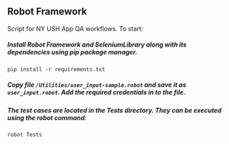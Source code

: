 ## Robot Framework
Script for NY USH App QA workflows. To start:

##### Install Robot Framework and SeleniumLibrary along with its dependencies using pip package manager. 
```
pip install -r requirements.txt
```
##### Copy file  ```/Utilities/user_input-sample.robot``` and save it as ```user_input.robot```. Add the required credentials in to the file.


##### The test cases are located in the Tests directory. They can be executed using the robot command:
```
robot Tests
```

